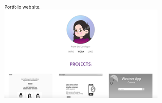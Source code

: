 Portfolio web site.
![Portfolio](https://github.com/gayazurna/gayazurna.github.io/blob/master/img/page.png)
